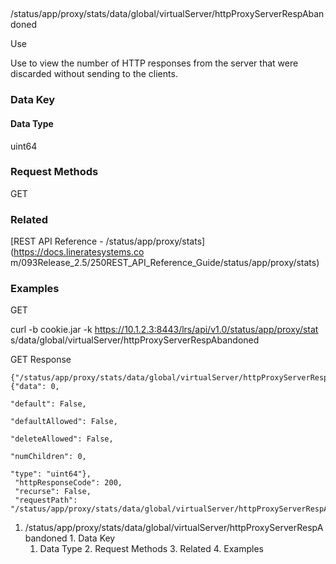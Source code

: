 ##
/status/app/proxy/stats/data/global/virtualServer/httpProxyServerRespAbandoned

Use

Use to view the number of HTTP responses from the server that were discarded
without sending to the clients.

### Data Key

#### Data Type

uint64

### Request Methods

GET

### Related

[REST API Reference - /status/app/proxy/stats](https://docs.lineratesystems.co
m/093Release_2.5/250REST_API_Reference_Guide/status/app/proxy/stats)

### Examples

GET

curl -b cookie.jar -k https://10.1.2.3:8443/lrs/api/v1.0/status/app/proxy/stat
s/data/global/virtualServer/httpProxyServerRespAbandoned

GET Response

    
    {"/status/app/proxy/stats/data/global/virtualServer/httpProxyServerRespAbandoned": {"data": 0,
                                                                                      "default": False,
                                                                                      "defaultAllowed": False,
                                                                                      "deleteAllowed": False,
                                                                                      "numChildren": 0,
                                                                                      "type": "uint64"},
     "httpResponseCode": 200,
     "recurse": False,
     "requestPath": "/status/app/proxy/stats/data/global/virtualServer/httpProxyServerRespAbandoned"}
    

  1. /status/app/proxy/stats/data/global/virtualServer/httpProxyServerRespAbandoned
    1. Data Key
      1. Data Type
    2. Request Methods
    3. Related
    4. Examples

